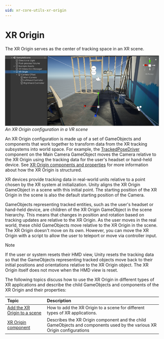 ```yaml
---
uid: xr-core-utils-xr-origin
---
```

# XR Origin 

The XR Origin serves as the center of tracking space in an XR scene.

![](images/xr-origin-scene.png)<br/>*An XR Origin configuration in a VR scene*

An XR Origin configuration is made up of a set of GameObjects and components that work together to transform data from the XR tracking subsystems into world space. For example, the [TrackedPoseDriver](https://docs.unity3d.com/Packages/com.unity.inputsystem@latest?subfolder=/api/UnityEngine.InputSystem.XR.TrackedPoseDriver.html) component on the Main Camera GameObject moves the Camera relative to the XR Origin using the tracking data for the user's headset or hand-held device. See [XR Origin components and properties](xref:xr-core-utils-xr-origin-reference) for more information about how the XR Origin is structured.

XR devices provide tracking data in real-world units relative to a point chosen by the XR system at initialization. Unity aligns the XR Origin GameObject in a scene with this initial point. The starting position of the XR Origin in the scene is also the default starting position of the Camera.

GameObjects representing tracked entities, such as the user's headset or hand-held device, are children of the XR Origin GameObject in the scene hierarchy. This means that changes in position and rotation based on tracking updates are relative to the XR Origin. As the user moves in the real world, these child GameObjects move relative to the XR Origin in the scene. The XR Origin doesn't move on its own. However, you can move the XR Origin with a script to allow the user to teleport or move via controller input.  

> [!NOTE]
> If the user or system resets their HMD view, Unity resets the tracking data so that the GameObjects representing tracked objects move back to their initial positions and orientations relative to the XR Origin object. The XR Origin itself does not move when the HMD view is reset. 

The following topics discuss how to use the XR Origin in different types of XR applications and describe the child GameObjects and components of the XR Origin and their properties:

| **Topic** | **Description** |
| :-------- | :-------------- |
| [Add the XR Origin to a scene](xref:xr-core-utils-xr-origin-setup) | How to add the XR Origin to a scene for different types of XR applications. |
| [XR Origin component](xref:xr-core-utils-xr-origin-reference) | Describes the XR Origin component and the child GameObjects and components used by the various XR Origin configurations | 
